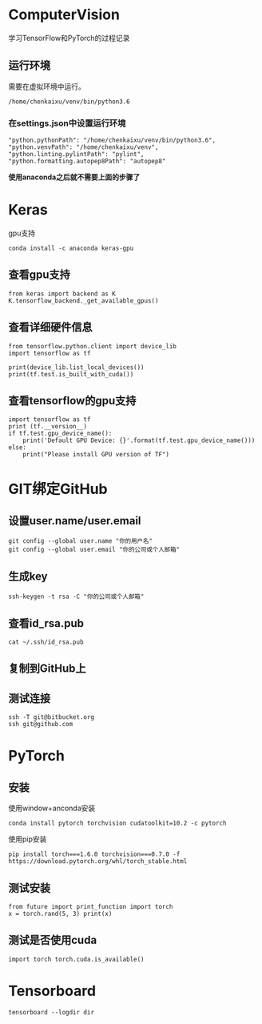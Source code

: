 # ComputerVision
学习TensorFlow和PyTorch的过程记录

## 运行环境
需要在虚拟环境中运行。
```
/home/chenkaixu/venv/bin/python3.6
```

### 在settings.json中设置运行环境
```
"python.pythonPath": "/home/chenkaixu/venv/bin/python3.6",
"python.venvPath": "/home/chenkaixu/venv",
"python.linting.pylintPath": "pylint",
"python.formatting.autopep8Path": "autopep8"
```

**使用anaconda之后就不需要上面的步骤了**

# Keras
gpu支持
```
conda install -c anaconda keras-gpu
```

## 查看gpu支持
```
from keras import backend as K
K.tensorflow_backend._get_available_gpus()
```


## 查看详细硬件信息
```
from tensorflow.python.client import device_lib
import tensorflow as tf

print(device_lib.list_local_devices())
print(tf.test.is_built_with_cuda())
```

## 查看tensorflow的gpu支持
```
import tensorflow as tf
print (tf.__version__)
if tf.test.gpu_device_name():
    print('Default GPU Device: {}'.format(tf.test.gpu_device_name()))
else:
    print("Please install GPU version of TF")
```

# GIT绑定GitHub
## 设置user.name/user.email
```
git config --global user.name "你的用户名"
git config --global user.email "你的公司或个人邮箱"
```

## 生成key
```
ssh-keygen -t rsa -C "你的公司或个人邮箱"
```

## 查看id_rsa.pub
```
cat ~/.ssh/id_rsa.pub 
```

## 复制到GitHub上

## 测试连接
```
ssh -T git@bitbucket.org
ssh git@github.com
``` 

# PyTorch
## 安装
使用window+anconda安装
```
conda install pytorch torchvision cudatoolkit=10.2 -c pytorch
```
使用pip安装
```
pip install torch===1.6.0 torchvision===0.7.0 -f https://download.pytorch.org/whl/torch_stable.html
```

## 测试安装
```
from future import print_function import torch 
x = torch.rand(5, 3) print(x)
```

## 测试是否使用cuda
```
import torch torch.cuda.is_available()
```

# Tensorboard
```
tensorboard --logdir dir
```
